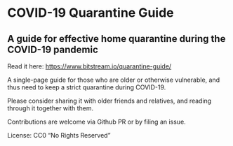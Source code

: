 # COVID-19 Quarantine Guide
## A guide for effective home quarantine during the COVID-19 pandemic

Read it here: https://www.bitstream.io/quarantine-guide/

A single-page guide for those who are older or otherwise vulnerable, and thus need to keep a strict quarantine during COVID-19.

Please consider sharing it with older friends and relatives, and reading through it together with them. 

Contributions are welcome via Github PR or by filing an issue.

License: CC0 “No Rights Reserved”
